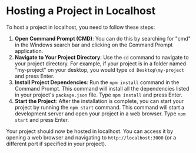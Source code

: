 # Hosting a Project in Localhost

To host a project in localhost, you need to follow these steps:
1. **Open Command Prompt (CMD)**: You can do this by searching for "cmd" in the Windows search bar and clicking on the Command Prompt application.
2. **Navigate to Your Project Directory**: Use the `cd` command to navigate to your project directory. For example, if your project is in a folder named "my-project" on your desktop, you would type `cd Desktop\my-project` and press Enter.
3. **Install Project Dependencies**: Run the `npm install` command in the Command Prompt. This command will install all the dependencies listed in your project's `package.json` file. Type `npm install` and press Enter.
4. **Start the Project**: After the installation is complete, you can start your project by running the `npm start` command. This command will start a development server and open your project in a web browser. Type `npm start` and press Enter.

Your project should now be hosted in localhost. You can access it by opening a web browser and navigating to `http://localhost:3000` (or a different port if specified in your project).